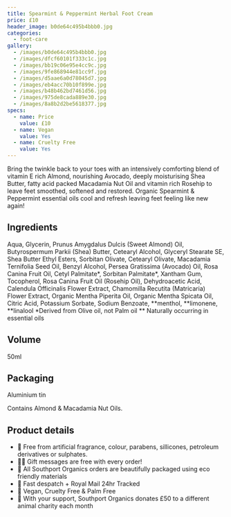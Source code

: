 ```yaml
---
title: Spearmint & Peppermint Herbal Foot Cream
price: £10
header_image: b0de64c495b4bbb0.jpg
categories:
  - foot-care
gallery:
  - /images/b0de64c495b4bbb0.jpg
  - /images/dfcf60101f333c1c.jpg
  - /images/bb19c06e95e4cc9c.jpg
  - /images/9fe868944e81cc9f.jpg
  - /images/d5aae6a0d78045d7.jpg
  - /images/eb4acc70b10f899e.jpg
  - /images/b48b462bd7461d56.jpg
  - /images/975de8cada889e30.jpg
  - /images/8a8b2d2be5618377.jpg
specs:
  - name: Price
    value: £10
  - name: Vegan
    value: Yes
  - name: Cruelty Free
    value: Yes
---
```


Bring the twinkle back to your toes with an intensively comforting blend of vitamin E rich Almond, nourishing Avocado, deeply moisturising Shea Butter, fatty acid packed Macadamia Nut Oil and vitamin rich Rosehip to leave feet smoothed, softened and restored. Organic Spearmint & Peppermint essential oils cool and refresh leaving feet feeling like new again!

## Ingredients

Aqua, Glycerin, Prunus Amygdalus Dulcis (Sweet Almond) Oil, Butyrospermum Parkii (Shea) Butter, Cetearyl Alcohol, Glyceryl Stearate SE, Shea Butter Ethyl Esters, Sorbitan Olivate, Cetearyl Olivate, Macadamia Ternifolia Seed Oil, Benzyl Alcohol, Persea Gratissima (Avocado) Oil, Rosa Canina Fruit Oil, Cetyl Palmitate*, Sorbitan Palmitate*, Xantham Gum, Tocopherol, Rosa Canina Fruit Oil (Rosehip Oil), Dehydroacetic Acid, Calendula Officinalis Flower Extract, Chamomilla Recutita (Matricaria) Flower Extract, Organic Mentha Piperita Oil, Organic Mentha Spicata Oil, Citric Acid, Potassium Sorbate, Sodium Benzoate, **menthol, **limonene, **linalool
\*Derived from Olive oil, not Palm oil
** Naturally occurring in essential oils

## Volume

50ml

## Packaging

Aluminium tin

Contains Almond & Macadamia Nut Oils.

## Product details

- 🍊 Free from artificial fragrance, colour, parabens, sillicones, petroleum derivatives or sulphates.
- ✍🏼 Gift messages are free with every order!
- 🌿 All Southport Organics orders are beautifully packaged using eco friendly materials
- 📮 Fast despatch + Royal Mail 24hr Tracked
- 🐰 Vegan, Cruelty Free & Palm Free
- 🐾 With your support, Southport Organics donates £50 to a different animal charity each month

